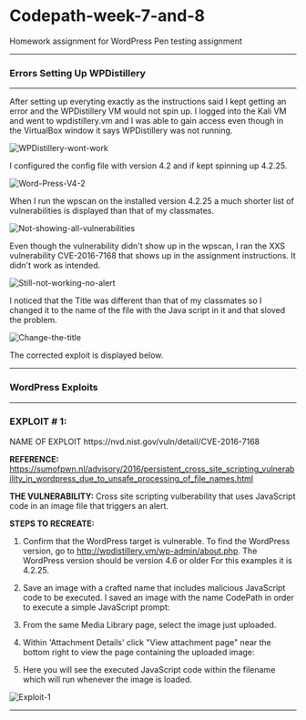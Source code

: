 # Codepath-week-7-and-8
Homework assignment for WordPress Pen testing assignment
<hr>
<b><h3>Errors Setting Up WPDistillery</h3></b>
<hr>

After setting up everyting exactly as the instructions said I kept getting an error and the WPDistillery VM would not spin up. I logged into the Kali VM and went to wpdistillery.vm and I was able to gain access even though in the VirtualBox window it says WPDistillery was not running.<br>

<img src="https://i.ibb.co/DCWbcWc/WPDistillery-wont-work.png" alt="WPDistillery-wont-work" border="0"><br>

I configured the config file with version 4.2 and if kept spinning up 4.2.25.<br>

<img src="https://i.ibb.co/FJjFDTk/Word-Press-V4-2.png" alt="Word-Press-V4-2" border="0"><br>

When I run the wpscan on the installed version 4.2.25 a much shorter list of vulnerabilities is displayed than that of my classmates.<br> 

<img src="https://i.ibb.co/B4TnbfB/Not-showing-all-vulnerabilities.png" alt="Not-showing-all-vulnerabilities" border="0"><br>

Even though the vulnerability didn't show up in the wpscan, I ran the XXS vulnerability CVE-2016-7168 that shows up in the assignment instructions. It didn't work as intended.<br>

<img src="https://i.ibb.co/2df3Ddq/Still-not-working-no-alert.png" alt="Still-not-working-no-alert" border="0"><br>

I noticed that the Title was different than that of my classmates so I changed it to the name of the file with the Java script in it and that sloved the problem.<br>

<img src="https://i.ibb.co/CsD2DR4/Change-the-title.png" alt="Change-the-title" border="0"><br>

The corrected exploit is displayed below.<br>

<hr>
<b><h3>WordPress Exploits</h3></b>
<hr>
<b><h3>EXPLOIT # 1:</h3></b> NAME OF EXPLOIT
https://nvd.nist.gov/vuln/detail/CVE-2016-7168

<b>REFERENCE:</b> https://sumofpwn.nl/advisory/2016/persistent_cross_site_scripting_vulnerability_in_wordpress_due_to_unsafe_processing_of_file_names.html

<b>THE VULNERABILITY:</b>
Cross site scripting vulberability that uses JavaScript code in an image file that triggers an alert.

<b>STEPS TO RECREATE:</b>
1.  Confirm that the WordPress target is vulnerable. To find the WordPress version, go to http://wpdistillery.vm/wp-admin/about.php. The WordPress version should be version 4.6 or older For this examples it is 4.2.25.<br>
   
2.  Save an image with a crafted name that includes malicious JavaScript code to be executed. I saved an image with the name CodePath in order to execute a simple JavaScript prompt:<br>

3.  From the same Media Library page, select the image just uploaded.<br>

4.  Within 'Attachment Details' click "View attachment page" near the bottom right to view the page containing the uploaded image:<br>
   
6.  Here you will see the executed JavaScript code within the filename which will run whenever the image is loaded.<br>
<img src="https://i.ibb.co/BsDRyWD/Exploit-1.png" alt="Exploit-1" border="0">
<hr>
